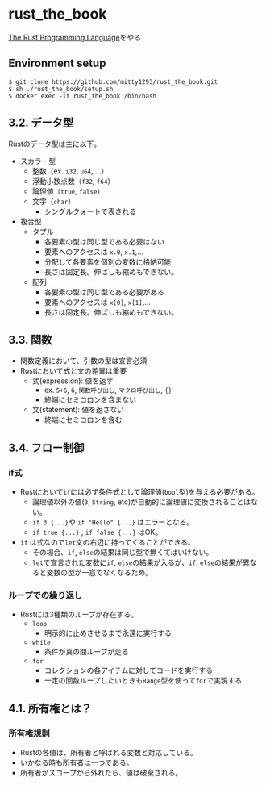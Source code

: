 # rust_the_book
[The Rust Programming Language](https://doc.rust-jp.rs/book-ja/title-page.html)をやる
## Environment setup
```shell
$ git clone https://github.com/mitty1293/rust_the_book.git
$ sh ./rust_the_book/setup.sh
$ docker exec -it rust_the_book /bin/bash
```
## 3.2. データ型
Rustのデータ型は主に以下。
* スカラー型
    * 整数（ex. `i32`, `u64`, ...）
    * 浮動小数点数（`f32`, `f64`）
    * 論理値（`true`, `false`）
    * 文字（`char`）
        * シングルクォートで表される
* 複合型
    * タプル
        * 各要素の型は同じ型である必要はない
        * 要素へのアクセスは `x.0`, `x.1`,...
        * 分配して各要素を個別の変数に格納可能
        * 長さは固定長。伸ばしも縮めもできない。
    * 配列
        * 各要素の型は同じ型である必要がある
        * 要素へのアクセスは `x[0]`, `x[1]`,...
        * 長さは固定長。伸ばしも縮めもできない。
## 3.3. 関数
* 関数定義において、引数の型は宣言必須
* Rustにおいて式と文の差異は重要
    * 式(expression): 値を返す
        * ex. `5+6`, `6`, `関数呼び出し`, `マクロ呼び出し`, `{}`
        * 終端にセミコロンを含まない
    * 文(statement): 値を返さない
        * 終端にセミコロンを含む
## 3.4. フロー制御
### if式
* Rustにおいて`if`には必ず条件式として論理値(`bool`型)を与える必要がある。
    * 論理値以外の値(`3`, `String`, etc)が自動的に論理値に変換されることはない。
    * `if 3 {...}`や `if "Hello" {...}` はエラーとなる。
    * `if true {...}` , `if false {...}` はOK。
* `if` は式なので`let`文の右辺に持ってくることができる。
    * その場合、`if`, `else`の結果は同じ型で無くてはいけない。
    * `let`で宣言された変数に`if`, `else`の結果が入るが、`if`, `else`の結果が異なると変数の型が一意でなくなるため。
### ループでの繰り返し
* Rustには3種類のループが存在する。
    * `loop`
        * 明示的に止めさせるまで永遠に実行する
    * `while`
        * 条件が真の間ループが走る
    * `for`
        * コレクションの各アイテムに対してコードを実行する
        * 一定の回数ループしたいときも`Range`型を使って`for`で実現する
## 4.1. 所有権とは？
### 所有権規則
* Rustの各値は、所有者と呼ばれる変数と対応している。
* いかなる時も所有者は一つである。
* 所有者がスコープから外れたら、値は破棄される。
